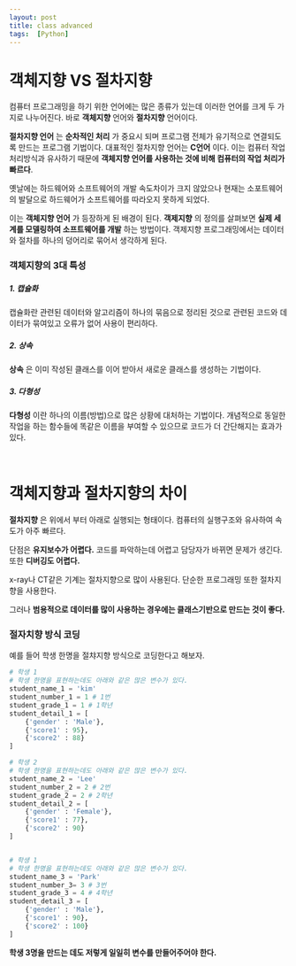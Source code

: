 ```yaml
---
layout: post
title: class advanced
tags:  [Python]
---
```


# 객체지향 VS 절차지향
컴퓨터 프로그래밍을 하기 위한 언어에는 많은 종류가 있는데 이러한 언어를 크게 두 가지로 나누어진다. 바로 **객체지향** 언어와 **절차지향** 언어이다.

**절차지향 언어** 는 **순차적인 처리** 가 중요시 되며 프로그램 전체가 유기적으로 연결되도록 만드는 프로그램 기법이다. 대표적인 절차지향 언어는 **C언어** 이다. 이는 컴퓨터 작업 처리방식과 유사하기 때문에 **객체지향 언어를 사용하는 것에 비해 컴퓨터의 작업 처리가 빠르다**.

옛날에는 하드웨어와 소프트웨어의 개발 속도차이가 크지 않았으나 현재는 소포트웨어의 발달으로 하드웨어가 소프트웨어를 따라오지 못하게 되었다.

이는 **객체지향 언어** 가 등장하게 된 배경이 된다. **객제지향** 의 정의를 살펴보면 **실제 세계를 모델링하여 소프트웨어를 개발** 하는 방법이다. 객제지향 프로그래밍에서는 데이터와 절차를 하나의 덩어리로 묶어서 생각하게 된다.

### 객체지향의 3대 특성

##### 1. 캡슐화
캡슐화란 관련된 데이터와 알고리즘이 하나의 묶음으로 정리된 것으로 관련된 코드와 데이터가 묶여있고 오류가 없어 사용이 편리하다.

##### 2. 상속
**상속** 은 이미 작성된 클래스를 이어 받아서 새로운 클래스를 생성하는 기법이다.

##### 3. 다형성
**다형성** 이란 하나의 이름(방법)으로 많은 상황에 대처하는 기법이다. 개념적으로 동일한 작업을 하는 함수들에 똑같은 이름을 부여할 수 있으므로 코드가 더 간단해지는 효과가 있다.

&nbsp;
&nbsp;
&nbsp;

# 객체지향과 절차지향의 차이

**절차지향** 은 위에서 부터 아래로 실행되는 형태이다. 컴퓨터의 실행구조와 유사하여 속도가 아주 빠르다.

단점은 **유지보수가 어렵다.** 코드를 파악하는데 어렵고 담당자가 바뀌면 문제가 생긴다. 또한 **디버깅도 어렵다.**

x-ray나 CT같은 기계는 절차지향으로 많이 사용된다. 단순한 프로그래밍 또한 절차지향을 사용한다.

그러나 **범용적으로 데이터를 많이 사용하는 경우에는 클래스기반으로 만드는 것이 좋다.**


### 절자치향 방식 코딩
예를 들어 학생 한명을 절챠지향 방식으로 코딩한다고 해보자.

~~~Python
# 학생 1
# 학생 한명을 표현하는데도 아래와 같은 많은 변수가 있다.
student_name_1 = 'kim'
student_number_1 = 1 # 1번
student_grade_1 = 1 # 1학년
student_detail_1 = [
    {'gender' : 'Male'},
    {'score1' : 95},
    {'score2' : 88}
]

# 학생 2
# 학생 한명을 표현하는데도 아래와 같은 많은 변수가 있다.
student_name_2 = 'Lee'
student_number_2 = 2 # 2번
student_grade_2 = 2 # 2학년
student_detail_2 = [
    {'gender' : 'Female'},
    {'score1' : 77},
    {'score2' : 90}
]


# 학생 1
# 학생 한명을 표현하는데도 아래와 같은 많은 변수가 있다.
student_name_3 = 'Park'
student_number_3= 3 # 3번
student_grade_3 = 4 # 4학년
student_detail_3 = [
    {'gender' : 'Male'},
    {'score1' : 90},
    {'score2' : 100}
]
~~~

**학생 3명을 만드는 데도 저렇게 일일히 변수를 만들어주어야 한다.**

